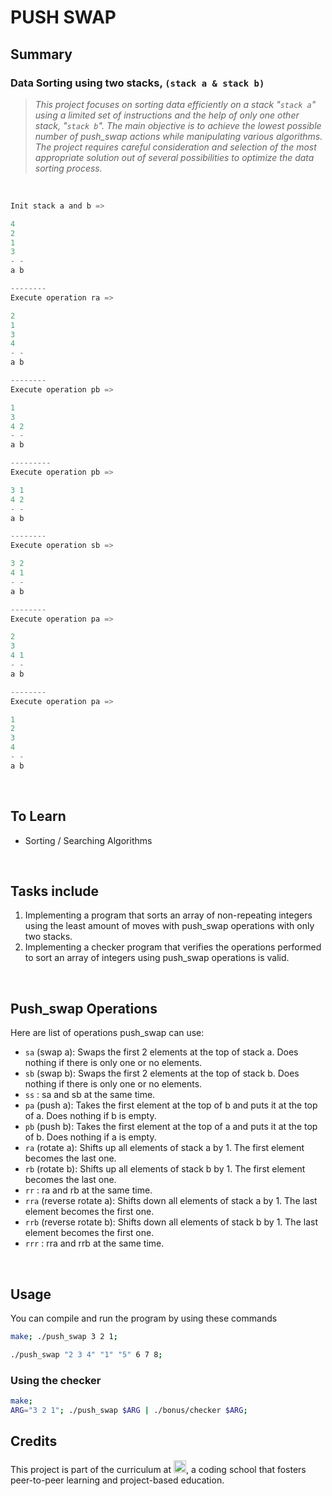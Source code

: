 # PUSH SWAP

## Summary
### Data Sorting using two stacks, `(stack a & stack b)`
> *This project focuses on sorting data efficiently on a stack "`stack a`" using a limited set of instructions and the help of only one other stack, "`stack b`". The main objective is to achieve the lowest possible number of push_swap actions while manipulating various algorithms. The project requires careful consideration and selection of the most appropriate solution out of several possibilities to optimize the data sorting process.*

<br>

```c
Init stack a and b =>

4
2
1
3
- -
a b

--------
Execute operation ra =>

2
1
3
4
- -
a b

--------
Execute operation pb =>

1
3
4 2
- -
a b

---------
Execute operation pb =>

3 1
4 2
- -
a b

--------
Execute operation sb =>

3 2
4 1
- -
a b

--------
Execute operation pa =>

2
3 
4 1
- -
a b

--------
Execute operation pa =>

1
2
3 
4 
- -
a b
```

<br/>

## To Learn

- Sorting / Searching Algorithms

<br/>

## Tasks include

1. Implementing a program that sorts an array of non-repeating integers using the least amount of moves with push_swap operations with only two stacks.
2. Implementing a checker program that verifies the operations performed to sort an array of integers using push_swap operations is valid.

<br/>

## Push_swap Operations

Here are list of operations push_swap can use:

- `sa` (swap a): Swaps the first 2 elements at the top of stack a. Does nothing if there is only one or no elements.
- `sb` (swap b): Swaps the first 2 elements at the top of stack b. Does nothing if there is only one or no elements.
- `ss` : sa and sb at the same time.
- `pa` (push a): Takes the first element at the top of b and puts it at the top of a. Does nothing if b is empty.
- `pb` (push b): Takes the first element at the top of a and puts it at the top of b. Does nothing if a is empty.
- `ra` (rotate a): Shifts up all elements of stack a by 1. The first element becomes the last one.
- `rb` (rotate b): Shifts up all elements of stack b by 1. The first element becomes the last one.
- `rr` : ra and rb at the same time.
- `rra` (reverse rotate a): Shifts down all elements of stack a by 1. The last element becomes the first one.
- `rrb` (reverse rotate b): Shifts down all elements of stack b by 1. The last element becomes the first one.
- `rrr` : rra and rrb at the same time.

<br/>

## Usage
You can compile and run the program by using these commands

``` bash
make; ./push_swap 3 2 1;

./push_swap "2 3 4" "1" "5" 6 7 8;
```

### Using the checker
``` bash
make;
ARG="3 2 1"; ./push_swap $ARG | ./bonus/checker $ARG;
```


<h2>Credits</h3>
This project is part of the curriculum at <a href="https://www.42heilbronn.de"><img src="https://upload.wikimedia.org/wikipedia/commons/thumb/8/8d/42_Logo.svg/1200px-42_Logo.svg.png" width="20" alt="42" /></a>, a coding school that fosters peer-to-peer learning and project-based education.
